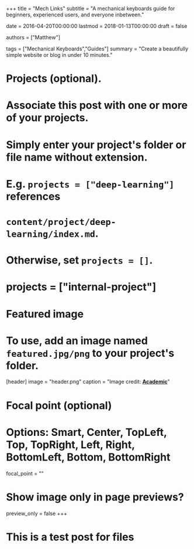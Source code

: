 +++
title = "Mech Links"
subtitle = "A mechanical keyboards guide for beginners, experienced users, and everyone inbetween."

date = 2016-04-20T00:00:00
lastmod = 2018-01-13T00:00:00
draft = false

authors = ["Matthew"]

tags = ["Mechanical Keyboards","Guides"]
summary = "Create a beautifully simple website or blog in under 10 minutes."

# Projects (optional).
#   Associate this post with one or more of your projects.
#   Simply enter your project's folder or file name without extension.
#   E.g. `projects = ["deep-learning"]` references 
#   `content/project/deep-learning/index.md`.
#   Otherwise, set `projects = []`.
# projects = ["internal-project"]

# Featured image
# To use, add an image named `featured.jpg/png` to your project's folder. 
[header]
  image = "header.png"
  caption = "Image credit: [**Academic**](https://github.com/gcushen/hugo-academic/)"

  # Focal point (optional)
  # Options: Smart, Center, TopLeft, Top, TopRight, Left, Right, BottomLeft, Bottom, BottomRight
  focal_point = ""

  # Show image only in page previews?
  preview_only = false
+++

# This is a test post for files
